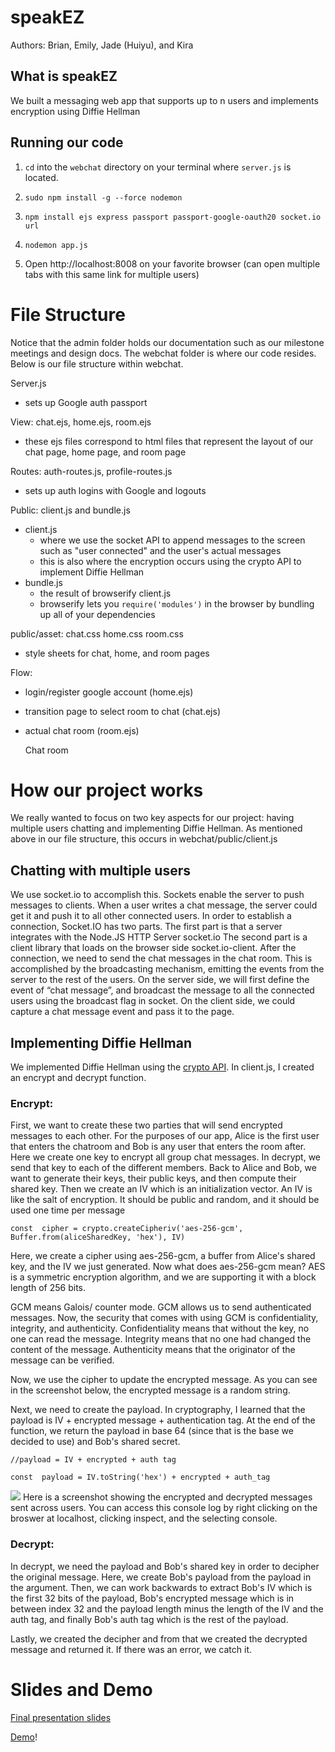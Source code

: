 # speakEZ
Authors: Brian, Emily, Jade (Huiyu), and Kira

## What is speakEZ
  We built a messaging web app that supports up to n users and implements encryption using Diffie Hellman

## Running our code

1. `cd` into the `webchat` directory on your terminal where `server.js` is located.
2. `sudo npm install -g --force nodemon`

3.  `npm install ejs express passport passport-google-oauth20 socket.io url`

4. `nodemon app.js`

5. Open http://localhost:8008 on your favorite browser (can open multiple tabs with this same link for multiple users)

  
  

# File Structure
Notice that the admin folder holds our documentation such as our milestone meetings and design docs. The webchat folder is where our code resides. Below is our file structure within webchat.

Server.js

 - sets up Google auth passport

View: chat.ejs, home.ejs, room.ejs

 - these ejs files correspond to html files that represent the layout of our chat page, home page, and room page

Routes: auth-routes.js, profile-routes.js

 - sets up auth logins with Google and logouts

Public: client.js and bundle.js

 - client.js 
	 - where we use the socket API to append messages to the screen such as "user connected" and the user's actual messages
	 - this is also where the encryption occurs using the crypto API to implement Diffie Hellman 
 - bundle.js
	 - the result of browserify client.js
	 - browserify lets you `require('modules')` in the browser by bundling up all of your dependencies

public/asset: chat.css home.css room.css

 - style sheets for chat, home, and room pages
 
Flow:

 - login/register google account (home.ejs)
 - transition page to select room to chat (chat.ejs)
 - actual chat room (room.ejs)

    
   
   Chat room

# How our project works
We really wanted to focus on two key aspects for our project: having multiple users chatting and implementing Diffie Hellman. As mentioned above in our file structure, this occurs in webchat/public/client.js

## Chatting with multiple users
We use socket.io to accomplish this. Sockets enable the server to push messages to clients. When a user writes a chat message, the server could get it and push it to all other connected users. In order to establish a connection, Socket.IO has two parts. The first part is that a server integrates with the Node.JS HTTP Server socket.io The second part is a client library that loads on the browser side socket.io-client. After the connection, we need to send the chat messages in the chat room. This is accomplished by the broadcasting mechanism, emitting the events from the server to the rest of the users. On the server side, we will first define the event of “chat message”, and broadcast the message to all the connected users using the broadcast flag in socket. On the client side, we could capture a chat message event and pass it to the page.

## Implementing Diffie Hellman
We implemented Diffie Hellman using the [crypto API](https://nodejs.org/api/crypto.html#crypto_class_diffiehellman). In client.js, I created an encrypt and decrypt function. 

### Encrypt:

First, we want to create these two parties that will send encrypted messages to each other. For the purposes of our app, Alice is the first user that enters the chatroom and Bob is any user that enters the room after. Here we create one key to encrypt all group chat messages. In decrypt, we send that key to each of the different members. Back to Alice and Bob, we want to generate their keys, their public keys, and then compute their shared key. Then we create an IV which is an initialization vector. An IV is like the salt of encryption. It should be public and random, and it should be used one time per message

    const  cipher = crypto.createCipheriv('aes-256-gcm', Buffer.from(aliceSharedKey, 'hex'), IV)

Here, we create a cipher using aes-256-gcm, a buffer from Alice's shared key, and the IV we just generated. Now what does aes-256-gcm mean? AES is a symmetric encryption algorithm, and we are supporting it with a block length of 256 bits. 

GCM means Galois/ counter mode. GCM allows us to send authenticated messages. Now, the security that comes with using GCM is confidentiality, integrity, and authenticity. Confidentiality means that without the key, no one can read the message. Integrity means that no one had changed the content of the message. Authenticity means that the originator of the message can be verified.   

Now, we use the cipher to update the encrypted message. As you can see in the screenshot below, the encrypted message is a random string. 

Next, we need to create the payload. In cryptography, I learned that the payload is IV + encrypted message + authentication tag. At the end of the function, we return the payload in base 64 (since that is the base we decided to use) and Bob's shared secret.

    //payload = IV + encrypted + auth tag
    
    const  payload = IV.toString('hex') + encrypted + auth_tag

![](https://scontent-sjc3-1.xx.fbcdn.net/v/t1.15752-9/s2048x2048/101631387_259445015119792_6536645244299609422_n.png?_nc_cat=102&_nc_sid=b96e70&_nc_ohc=TJG9EyBEfEsAX8CGRbS&_nc_ht=scontent-sjc3-1.xx&oh=60629a3af3a2d0859b33e715df8fa7b4&oe=5F068848)
Here is a screenshot showing the encrypted and decrypted messages sent across users. You can access this console log by right clicking on the broswer at localhost, clicking inspect, and the selecting console. 


### Decrypt:
In decrypt, we need the payload and Bob's shared key in order to decipher the original message. Here, we create Bob's payload from the payload in the argument. Then, we can work backwards to extract Bob's IV which is the first 32 bits of the payload, Bob's encrypted message which is in between index 32 and the payload length minus the length of the IV and the auth tag, and finally Bob's auth tag which is the rest of the payload. 

Lastly, we created the decipher and from that we created the decrypted message and returned it. If there was an error, we catch it. 

# Slides and Demo
[Final presentation slides](https://docs.google.com/presentation/d/11Ijn67_xjzsUHDNGjqXtVnReOkCsmb02yFPN1VIqeTU/edit?usp=sharing)

[Demo](https://www.youtube.com/watch?v=2IsJuNSSQh8&feature=youtu.be)!
